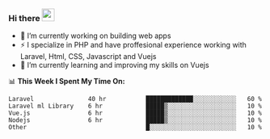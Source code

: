 ### Hi there <img src="https://media.giphy.com/media/hvRJCLFzcasrR4ia7z/giphy.gif" width="25px">


- 🔭 I’m currently working on building web apps
- ⚡ I specialize in PHP and have proffesional experience working with Laravel, Html, CSS, Javascript and Vuejs
- 🌱 I’m currently learning and improving my skills on Vuejs



📊 **This Week I Spent My Time On:**
<!--START_SECTION:waka-->
```text
Laravel               40 hr           █████████████░░░░░░░░░░░░   60 % 
Laravel ml Library    6 hr            █████▒░░░░░░░░░░░░░░░░░░░   10 % 
Vue.js                6 hr            █████▒░░░░░░░░░░░░░░░░░░░   10 % 
Nodejs                6 hr            █████▒░░░░░░░░░░░░░░░░░░░   10 % 
Other                                 █░░░░░░░░░░░░░░░░░░░░░░░░   10 % 
```
<!--END_SECTION:waka-->

